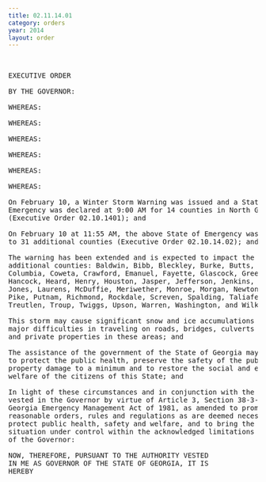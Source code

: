 ```yaml
---
title: 02.11.14.01
category: orders
year: 2014
layout: order
---
```


<pre> 

EXECUTIVE ORDER

BY THE GOVERNOR:

WHEREAS:

WHEREAS:

WHEREAS:

WHEREAS:

WHEREAS:

WHEREAS:

On February 10, a Winter Storm Warning was issued and a State of
Emergency was declared at 9:00 AM for 14 counties in North Georgia
(Executive Order 02.10.1401); and

On February 10 at 11:55 AM, the above State of Emergency was extended
to 31 additional counties (Executive Order 02.10.14.02); and

The warning has been extended and is expected to impact the following
additional counties: Baldwin, Bibb, Bleckley, Burke, Butts, Clayton,
Columbia, Coweta, Crawford, Emanuel, Fayette, Glascock, Greene,
Hancock, Heard, Henry, Houston, Jasper, Jefferson, Jenkins, Johnson,
Jones, Laurens, McDuffie, Meriwether, Monroe, Morgan, Newton, Peach,
Pike, Putnam, Richmond, Rockdale, Screven, Spalding, Taliaferro,
Treutlen, Troup, Twiggs, Upson, Warren, Washington, and Wilkinson; and

This storm may cause significant snow and ice accumulations creating
major difficulties in traveling on roads, bridges, culverts and other public
and private properties in these areas; and

The assistance of the government of the State of Georgia may be necessary
to protect the public health, preserve the safety of the public, keep
property damage to a minimum and to restore the social and economic
welfare of the citizens of this State; and

In light of these circumstances and in conjunction with the authority
vested in the Governor by virtue of Article 3, Section 38-3-51, of the
Georgia Emergency Management Act of 1981, as amended to promulgate
reasonable orders, rules and regulations as are deemed necessary to
protect public health, safety and welfare, and to bring the emergency
situation under control within the acknowledged limitations of the powers
of the Governor:

NOW, THEREFORE, PURSUANT TO THE AUTHORITY VESTED
IN ME AS GOVERNOR OF THE STATE OF GEORGIA, IT IS
HEREBY

</pre>
